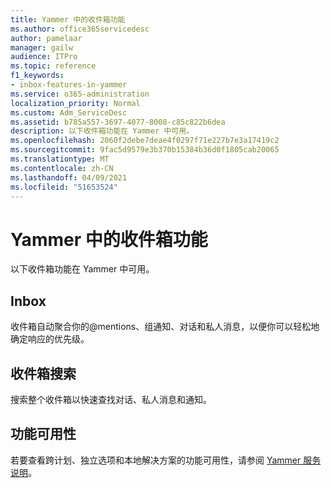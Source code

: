 ```yaml
---
title: Yammer 中的收件箱功能
ms.author: office365servicedesc
author: pamelaar
manager: gailw
audience: ITPro
ms.topic: reference
f1_keywords:
- inbox-features-in-yammer
ms.service: o365-administration
localization_priority: Normal
ms.custom: Adm_ServiceDesc
ms.assetid: b785a557-3697-4077-8008-c85c822b6dea
description: 以下收件箱功能在 Yammer 中可用。
ms.openlocfilehash: 2060f2debe7deae4f0297f71e227b7e3a17419c2
ms.sourcegitcommit: 9fac5d9579e3b370b15384b36d0f1805cab20065
ms.translationtype: MT
ms.contentlocale: zh-CN
ms.lasthandoff: 04/09/2021
ms.locfileid: "51653524"
---
```

# <a name="inbox-features-in-yammer"></a>Yammer 中的收件箱功能

以下收件箱功能在 Yammer 中可用。
  
## <a name="inbox"></a>Inbox

收件箱自动聚合你的@mentions、组通知、对话和私人消息，以便你可以轻松地确定响应的优先级。
  
## <a name="inbox-search"></a>收件箱搜索

搜索整个收件箱以快速查找对话、私人消息和通知。
  
## <a name="feature-availability"></a>功能可用性

若要查看跨计划、独立选项和本地解决方案的功能可用性，请参阅 [Yammer 服务说明](yammer-service-description.md)。
  

